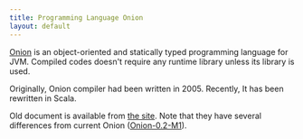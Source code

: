 ```yaml
---
title: Programming Language Onion
layout: default
---
```


<div class="container">

[Onion](https://github.com/onion-lang/onion) is an object-oriented and statically typed
programming language for JVM.  Compiled codes doesn't require any runtime library unless
its library is used.

Originally, Onion compiler had been written in 2005.  Recently, It has been rewritten in 
Scala.

Old document is available from [the site](http://sourceforge.jp/projects/onion-language/howto/usage "Old document").
Note that they have several differences from current Onion ([Onion-0.2-M1](http://onionlang.github.com/onion/downloads/onion-0.2-M1.zip "Onion 0.2 M1")).

</div>

